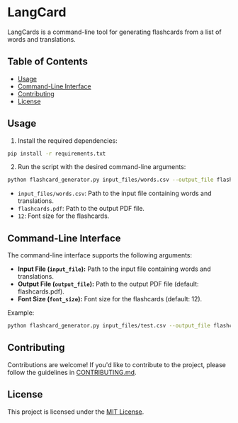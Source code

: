 # LangCard

LangCards is a command-line tool for generating flashcards from a list of words and translations.

## Table of Contents
- [Usage](#usage)
- [Command-Line Interface](#command-line-interface)
- [Contributing](#contributing)
- [License](#license)

## Usage

1. Install the required dependencies:

  ```bash
  pip install -r requirements.txt
  ```

2. Run the script with the desired command-line arguments:

  ```bash
  python flashcard_generator.py input_files/words.csv --output_file flashcards.pdf --font_size 12
  ```

  - `input_files/words.csv`: Path to the input file containing words and translations.
  - `flashcards.pdf`: Path to the output PDF file.
  - `12`: Font size for the flashcards.

## Command-Line Interface

The command-line interface supports the following arguments:

- **Input File (`input_file`):** Path to the input file containing words and translations.
- **Output File (`output_file`):** Path to the output PDF file (default: flashcards.pdf).
- **Font Size (`font_size`):** Font size for the flashcards (default: 12).

Example:

```bash
python flashcard_generator.py input_files/test.csv --output_file flashcards.pdf --font_size 12
```

## Contributing

Contributions are welcome! If you'd like to contribute to the project, please follow the guidelines in [CONTRIBUTING.md](CONTRIBUTING.md).

## License

This project is licensed under the [MIT License](LICENSE).